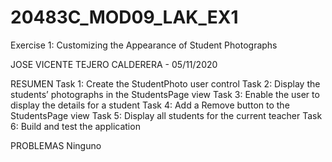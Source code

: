 # 20483C_MOD09_LAK_EX1
Exercise 1: Customizing the Appearance of Student Photographs

JOSE VICENTE TEJERO CALDERERA - 05/11/2020

RESUMEN
Task 1: Create the StudentPhoto user control
Task 2: Display the students’ photographs in the StudentsPage view
Task 3: Enable the user to display the details for a student
Task 4: Add a Remove button to the StudentsPage view
Task 5: Display all students for the current teacher
Task 6: Build and test the application

PROBLEMAS
Ninguno
